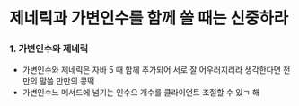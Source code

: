 # 제네릭과 가변인수를 함께 쓸 때는 신중하라

### 1. 가변인수와 제네릭

- 가변인수와 제네릭은 자바 5 때 함께 추가되어 서로 잘 어우러지리라 생각한다면 천만의 말씀 만만의 콩떡
- 가변인수느 메서드에 넘기는 인수으 개수를 클라이언트 조절할 수 있ㄱ 해
